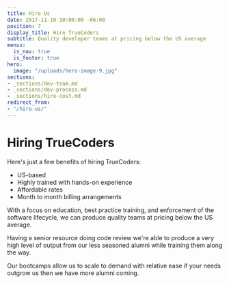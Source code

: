 ```yaml
---
title: Hire Us
date: 2017-11-10 10:00:00 -06:00
position: 7
display_title: Hire TrueCoders
subtitle: Quality developer teams at pricing below the US average
menus:
  is_nav: true
  is_footer: true
hero:
  image: "/uploads/hero-image-9.jpg"
sections:
- _sections/dev-team.md
- _sections/dev-process.md
- _sections/hire-cost.md
redirect_from:
- "/hire-us/"
---
```


# Hiring TrueCoders

Here's just a few benefits of hiring TrueCoders:

* US-based
* Highly trained with hands-on experience
* Affordable rates
* Month to month billing arrangements

With a focus on education, best practice training, and enforcement of the software lifecycle,  we can produce quality teams at pricing below the US average.

Having a senior resource doing code review we're able to produce a very high level of output from our less seasoned alumni while training them along the way.

Our bootcamps allow us to scale to demand with relative ease if your needs outgrow us then we have more alumni coming.
